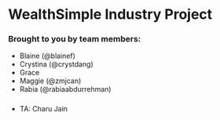 # WealthSimple Industry Project

### Brought to you by team members:

 - Blaine (@blainef)
 - Crystina (@crystdang)
 - Grace
 - Maggie (@zmjcan)
 - Rabia (@rabiaabdurrehman)

 ###
 - TA: Charu Jain